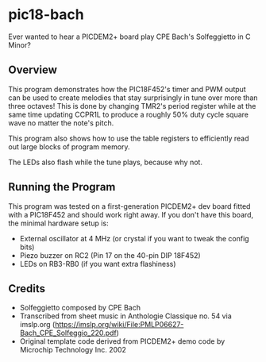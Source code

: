 # pic18-bach
Ever wanted to hear a PICDEM2+ board play CPE Bach's Solfeggietto in C Minor?

## Overview
This program demonstrates how the PIC18F452's timer and PWM output can be used to create melodies that stay surprisingly in tune over more than three octaves! This is done by changing TMR2's period register while at the same time updating CCPR1L to produce a roughly 50% duty cycle square wave no matter the note's pitch.

This program also shows how to use the table registers to efficiently read out large blocks of program memory.

The LEDs also flash while the tune plays, because why not.

## Running the Program
This program was tested on a first-generation PICDEM2+ dev board fitted with a PIC18F452 and should work right away. If you don't have this board, the minimal hardware setup is:
* External oscillator at 4 MHz (or crystal if you want to tweak the config bits)
* Piezo buzzer on RC2 (Pin 17 on the 40-pin DIP 18F452)
* LEDs on RB3-RB0 (if you want extra flashiness)

## Credits
* Solfeggietto composed by CPE Bach
* Transcribed from sheet music in Anthologie Classique no. 54 via imslp.org (https://imslp.org/wiki/File:PMLP06627-Bach_CPE_Solfeggio_220.pdf)
* Original template code derived from PICDEM2+ demo code by Microchip Technology Inc. 2002
